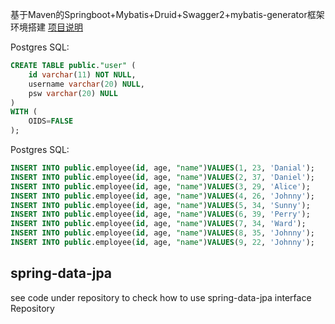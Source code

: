 基于Maven的Springboot+Mybatis+Druid+Swagger2+mybatis-generator框架环境搭建
[项目说明](http://www.raye.wang/2016/10/11/ji-yu-mavende-springboot-mybatis-druid-swagger2-mybatis-generatorkuang-jia-huan-jing-da-jian/)

Postgres SQL:
```sql
CREATE TABLE public."user" (
	id varchar(11) NOT NULL,
	username varchar(20) NULL,
	psw varchar(20) NULL
)
WITH (
	OIDS=FALSE
);
```

Postgres SQL:
```sql
INSERT INTO public.employee(id, age, "name")VALUES(1, 23, 'Danial');
INSERT INTO public.employee(id, age, "name")VALUES(2, 37, 'Daniel');
INSERT INTO public.employee(id, age, "name")VALUES(3, 29, 'Alice');
INSERT INTO public.employee(id, age, "name")VALUES(4, 26, 'Johnny');
INSERT INTO public.employee(id, age, "name")VALUES(5, 34, 'Sunny');
INSERT INTO public.employee(id, age, "name")VALUES(6, 39, 'Perry');
INSERT INTO public.employee(id, age, "name")VALUES(7, 34, 'Ward');
INSERT INTO public.employee(id, age, "name")VALUES(8, 35, 'Johnny');
INSERT INTO public.employee(id, age, "name")VALUES(9, 22, 'Johnny');
```

## spring-data-jpa
see code under repository to check how to use spring-data-jpa interface Repository